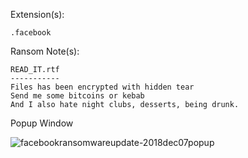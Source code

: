 Extension(s): 
```
.facebook
```
Ransom Note(s): 
```
READ_IT.rtf
-----------
Files has been encrypted with hidden tear
Send me some bitcoins or kebab
And I also hate night clubs, desserts, being drunk.

````
Popup Window

![facebookransomwareupdate-2018dec07popup](https://github.com/user-attachments/assets/0959eec4-210c-4680-9d8b-3eee41549ec1)
